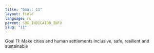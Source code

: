 ```yaml
---
title: "Goal: 11"
layout: field
language: ru
parent: SDG_INDICATOR_INFO
slug: "11"
---
```

Goal 11: Make cities and human settlements inclusive, safe, resilient and sustainable